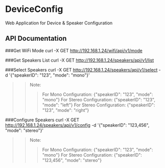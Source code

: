 # DeviceConfig
Web Application for Device &amp; Speaker Configuration

## API Documentation

###Get WiFi Mode
curl -X GET http://192.168.1.24/wifi/api/v1/mode

###Get Speakers List 
curl -X GET http://192.168.1.24/speakers/api/v1/list
  
###Select Speakers
curl -X GET http://192.168.1.24/speakers/api/v1/select -d '{"speakerID": "123", "mode": "mono"}'
>>Note:
>>>For Mono Configuration:      {"speakerID": "123", "mode": "mono"}
>>>For Stereo Configuration:    {"speakerID": "123", "mode": "left"}
>>>For Stereo Configuration:    {"speakerID": "123", "mode": "right"}

###Configure Speakers
curl -X GET http://192.168.1.24/speakers/api/v1/config -d '{"speakerID": "123,456", "mode": "stereo"}'
>>Note: 
>>>For Mono Configuration:      {"speakerID": "123", "mode": "mono"}
>>>For Stereo Configuration:    {"speakerID": "123,456", "mode": "stereo"}
